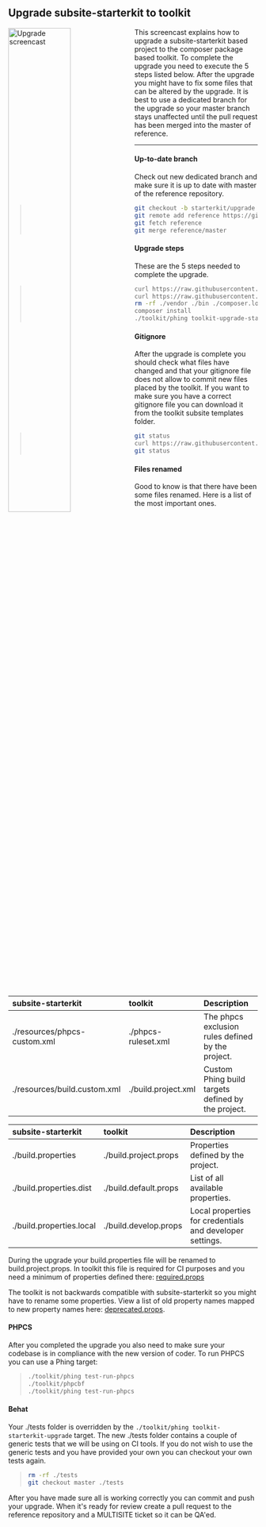 ## Upgrade subsite-starterkit to toolkit
   
<a href="http://www.youtube.com/watch?feature=player_embedded&v=cwGZilB3BjQ
" target="_blank"><img src="http://img.youtube.com/vi/cwGZilB3BjQ/0.jpg" 
alt="Upgrade screencast" width="50%" align="left" /></a>

This screencast explains how to upgrade a subsite-starterkit based project to
the composer package based toolkit. To complete the upgrade you need to execute
the 5 steps listed below. After the upgrade you might have to fix some files
that can be altered by the upgrade. It is best to use a dedicated branch for the
upgrade so your master branch stays unaffected until the pull request has been
merged into the master of reference.

---

#### Up-to-date branch

Check out new dedicated branch and make sure it is up to date with master of the
reference repository.

>```bash
> git checkout -b starterkit/upgrade
> git remote add reference https://github.com/ec-europa/<project-id>-reference.git
> git fetch reference
> git merge reference/master
>```

#### Upgrade steps

These are the 5 steps needed to complete the upgrade.

>```bash
> curl https://raw.githubusercontent.com/ec-europa/toolkit/master/includes/templates/subsite/composer.json > composer.json
> curl https://raw.githubusercontent.com/ec-europa/toolkit/master/includes/templates/subsite/build.xml > build.xml
> rm -rf ./vendor ./bin ./composer.lock
> composer install
> ./toolkit/phing toolkit-upgrade-starterkit
>```

#### Gitignore

After the upgrade is complete you should check what files have changed and that
your gitignore file does not allow to commit new files placed by the toolkit. If
you want to make sure you have a correct gitignore file you can download it from
the toolkit subsite templates folder.

>```bash
> git status
> curl https://raw.githubusercontent.com/ec-europa/toolkit/master/includes/templates/subsite/.gitignore > .gitignore
> git status
>```

#### Files renamed

Good to know is that there have been some files renamed. Here is a list of the
most important ones.

|subsite-starterkit|toolkit|Description|
|:---|:---|:---|
|./resources/phpcs-custom.xml|./phpcs-ruleset.xml|The phpcs exclusion rules defined by the project.| 
|./resources/build.custom.xml|./build.project.xml|Custom Phing build targets defined by the project.|

|subsite-starterkit|toolkit|Description|
|:---|:---|:---|
|./build.properties|./build.project.props|Properties defined by the project.|
|./build.properties.dist|./build.default.props|List of all available properties.|
|./build.properties.local|./build.develop.props|Local properties for credentials and developer settings.|

During the upgrade your build.properties file will be renamed to
build.project.props. In toolkit this file is required for CI purposes and you
need a minimum of properties defined there:
[required.props](../includes/phing/props/required.props)

The toolkit is not backwards compatible with
subsite-starterkit so you might have to rename some properties. View a list
of old property names mapped to new property names here:
[deprecated.props](../includes/phing/build/help/deprecated.props).

#### PHPCS

After you completed the upgrade you also need to make sure your codebase is in
compliance with the new version of coder. To run PHPCS you can use a Phing
target:

>```bash
> ./toolkit/phing test-run-phpcs
> ./toolkit/phpcbf
> ./toolkit/phing test-run-phpcs
>```

#### Behat

Your ./tests folder is overridden by the `./toolkit/phing toolkit-starterkit-upgrade`
target. The new ./tests folder contains a couple of generic tests that we will
be using on CI tools. If you do not wish to use the generic tests and you have
provided your own you can checkout your own tests again.

>```bash
> rm -rf ./tests
> git checkout master ./tests
>```

After you have made sure all is working correctly you can commit and push your
upgrade. When it's ready for review create a pull request to the reference
repository and a MULTISITE ticket so it can be QA'ed.